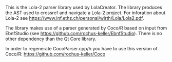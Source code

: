 This is the Lola-2 parser library used by LolaCreator. The library produces the AST used to crossref and navigate a Lola-2 project. For inforation about Lola-2 see https://www.inf.ethz.ch/personal/wirth/Lola/Lola2.pdf.

The library makes use of a parser generated by Coco/R based on input from EbnfStudio (see https://github.com/rochus-keller/EbnfStudio). There is no other dependency than the Qt Core library.

In order to regenerate CocoParser.cpp/h you have to use this version of Coco/R: https://github.com/rochus-keller/Coco


